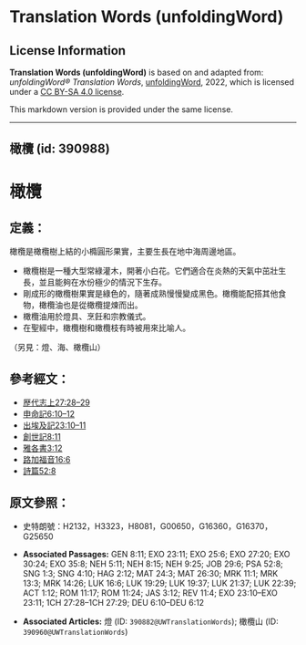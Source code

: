 # Translation Words (unfoldingWord)

## License Information

**Translation Words (unfoldingWord)** is based on and adapted from: _unfoldingWord® Translation Words_, [unfoldingWord](https://unfoldingword.org/utw), 2022, which is licensed under a [CC BY-SA 4.0 license](https://creativecommons.org/licenses/by-sa/4.0/legalcode.en).

This markdown version is provided under the same license.



--------------------------------

## 橄欖 (id: 390988)

橄欖
==

定義：
---

橄欖是橄欖樹上結的小橢圓形果實，主要生長在地中海周邊地區。

* 橄欖樹是一種大型常綠灌木，開著小白花。它們適合在炎熱的天氣中茁壯生長，並且能夠在水份極少的情況下生存。
* 剛成形的橄欖樹果實是綠色的，隨著成熟慢慢變成黑色。橄欖能配搭其他食物，橄欖油也是從橄欖提煉而出。
* 橄欖油用於燈具、烹飪和宗教儀式。
* 在聖經中，橄欖樹和橄欖枝有時被用來比喻人。

（另見：燈、海、橄欖山）

參考經文：
-----

* [歴代志上27:28–29](https://ref.ly/1Chr27:28-1Chr27:29)
* [申命記6:10–12](https://ref.ly/Deut6:10-Deut6:12)
* [出埃及記23:10–11](https://ref.ly/Exod23:10-Exod23:11)
* [創世記8:11](https://ref.ly/Gen8:11)
* [雅各書3:12](https://ref.ly/Jas3:12)
* [路加福音16:6](https://ref.ly/Luke16:6)
* [詩篇52:8](https://ref.ly/Ps52:8)

原文參照：
-----

* 史特朗號：H2132，H3323，H8081，G00650，G16360，G16370，G25650

* **Associated Passages:** GEN 8:11; EXO 23:11; EXO 25:6; EXO 27:20; EXO 30:24; EXO 35:8; NEH 5:11; NEH 8:15; NEH 9:25; JOB 29:6; PSA 52:8; SNG 1:3; SNG 4:10; HAG 2:12; MAT 24:3; MAT 26:30; MRK 11:1; MRK 13:3; MRK 14:26; LUK 16:6; LUK 19:29; LUK 19:37; LUK 21:37; LUK 22:39; ACT 1:12; ROM 11:17; ROM 11:24; JAS 3:12; REV 11:4; EXO 23:10–EXO 23:11; 1CH 27:28–1CH 27:29; DEU 6:10–DEU 6:12
* **Associated Articles:** 燈 (ID: `390882@UWTranslationWords`); 橄欖山 (ID: `390960@UWTranslationWords`)


